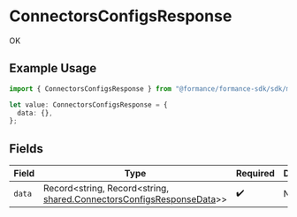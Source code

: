 # ConnectorsConfigsResponse

OK

## Example Usage

```typescript
import { ConnectorsConfigsResponse } from "@formance/formance-sdk/sdk/models/shared";

let value: ConnectorsConfigsResponse = {
  data: {},
};
```

## Fields

| Field                                                                                                                               | Type                                                                                                                                | Required                                                                                                                            | Description                                                                                                                         |
| ----------------------------------------------------------------------------------------------------------------------------------- | ----------------------------------------------------------------------------------------------------------------------------------- | ----------------------------------------------------------------------------------------------------------------------------------- | ----------------------------------------------------------------------------------------------------------------------------------- |
| `data`                                                                                                                              | Record<string, Record<string, [shared.ConnectorsConfigsResponseData](../../../sdk/models/shared/connectorsconfigsresponsedata.md)>> | :heavy_check_mark:                                                                                                                  | N/A                                                                                                                                 |